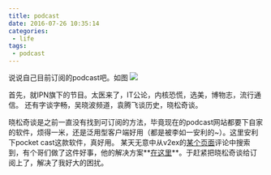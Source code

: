 ```yaml
---
title: podcast
date: 2016-07-26 10:35:14
categories:
 - life
tags:
 - podcast
---
```

说说自己目前订阅的podcast吧。如图
![](http://ww4.sinaimg.cn/large/772d7a33jw1f67482m28zj20u01hctfp.jpg)

首先，就IPN旗下的节目。太医来了，IT公论，内核恐慌，选美，博物志，流行通信。
还有字谈字畅，吴晓波频道，袁腾飞谈历史，晓松奇谈。

晓松奇谈是之前一直没有找到可订阅的方法，毕竟现在的podcast网站都要下自家的软件，烦得一米，还是泛用型客户端好用（都是被李如一安利的~）。这里安利下pocket cast这款软件，真好用。
某天无意中从v2ex的[某个页面](https://www.v2ex.com/t/239246)评论中搜索到，有个哥们做了这件好事，他的解决方案**[在这里](https://zhi.miao.li/p/listen_miao_li/)**。于赶紧把晓松奇谈给订阅上了，解决了我好大的困扰。
